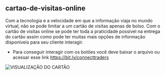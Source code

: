 ## cartao-de-visitas-online
Com a tecnologia e a velocidade em que a informação viaja no mundo virtual, não se pode limitar a um cartão de visitas apenas de bolso. Com o cartão de visitas online se pode ter toda a praticidade possível na entrega do cartão assim como pode ter muitas mais opções de informação disponíveis para seu cliente interagir.

- Para conseguir interagir com os botões você deve baixar o arquivo ou acessar esse link https://bit.ly/connecttraders

![VISUALIZAÇÃO DO CARTÃO](https://user-images.githubusercontent.com/100052138/156889929-9d832cfe-f716-480c-995a-258cae71c0d6.png)
